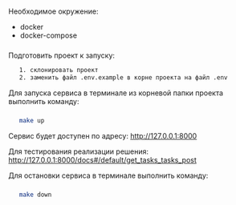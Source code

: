 ####
Необходимое окружение:
- docker
- docker-compose

##### 
Подготовить проект к запуску:
```bash
   1. склонировать проект
   2. заменить файл .env.example в корне проекта на файл .env 
```
Для запуска сервиса в терминале из корневой папки проекта выполнить команду: 
##### 
```bash
   make up
```
Сервис будет доступен по адресу: http://127.0.0.1:8000

Для тестирования реализации решения: http://127.0.0.1:8000/docs#/default/get_tasks_tasks_post

Для остановки сервиса в терминале выполнить команду:
##### 
```bash
   make down
```
